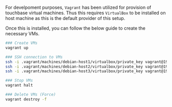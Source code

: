 For develpoment purposes, `Vagrant` has been utilized for provision of touchbase virtual machines.
Thus this requires `VirtualBox` to be installed on host machine as this is the default provider of this setup.

Once this is installed, you can follow the below guide to create the necessary VMs.

```bash
### Create VMs
vagrant up

### SSH connection to VMs
ssh -i .vagrant/machines/debian-host1/virtualbox/private_key vagrant@192.168.56.101
ssh -i .vagrant/machines/debian-host2/virtualbox/private_key vagrant@192.168.56.102
ssh -i .vagrant/machines/debian-host3/virtualbox/private_key vagrant@192.168.56.103

### Stop VMs
vagrant halt

### Delete VMs (Force)
vagrant destroy -f
```